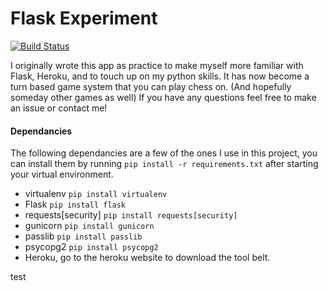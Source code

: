 # Flask Experiment

[![Build Status](https://travis-ci.org/ethanphunter/FlaskExperiment.svg?branch=master)](https://travis-ci.org/ethanphunter/FlaskExperiment)

I originally wrote this app as practice to make myself more familiar with Flask, Heroku, and to touch up on my python skills. It has now become a turn based game system that you can play chess on. (And hopefully someday other games as well) If you have any questions feel free to make an issue or contact me!

#### Dependancies
The following dependancies are a few of the ones I use in this project, you can install them by running `pip install -r requirements.txt` after starting your virtual environment.
  - virtualenv `pip install virtualenv`
  - Flask `pip install flask`
  - requests[security] `pip install requests[security]`
  - gunicorn `pip install gunicorn`
  - passlib `pip install passlib`
  - psycopg2 `pip install psycopg2`
  - Heroku, go to the heroku website to download the tool belt.

test

